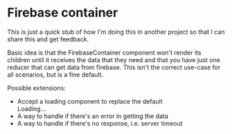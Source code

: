 # Firebase container

This is just a quick stub of how I'm doing this in another project so that I can
share this and get feedback.

Basic idea is that the FirebaseContainer component won't render its children
until it receives the data that they need and that you have just one reducer
that can get data from firebase. This isn't the correct use-case for all
scenarios, but is a fine default.

Possible extensions:
- Accept a loading component to replace the default <div>Loading...</div>
- A way to handle if there's an error in getting the data
- A way to handle if there's no response, i.e. server timeout
